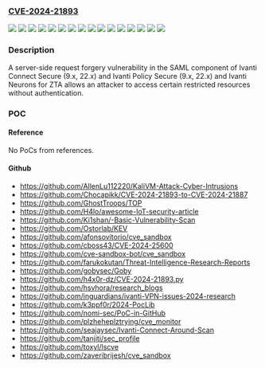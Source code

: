 ### [CVE-2024-21893](https://cve.mitre.org/cgi-bin/cvename.cgi?name=CVE-2024-21893)
![](https://img.shields.io/static/v1?label=Product&message=ICS&color=blue)
![](https://img.shields.io/static/v1?label=Product&message=IPS&color=blue)
![](https://img.shields.io/static/v1?label=Version&message=21.12%20&color=brightgreen)
![](https://img.shields.io/static/v1?label=Version&message=21.9%20&color=brightgreen)
![](https://img.shields.io/static/v1?label=Version&message=22.1%20&color=brightgreen)
![](https://img.shields.io/static/v1?label=Version&message=22.2%20&color=brightgreen)
![](https://img.shields.io/static/v1?label=Version&message=22.3%20&color=brightgreen)
![](https://img.shields.io/static/v1?label=Version&message=22.4%20&color=brightgreen)
![](https://img.shields.io/static/v1?label=Version&message=22.5%20&color=brightgreen)
![](https://img.shields.io/static/v1?label=Version&message=22.6%20&color=brightgreen)
![](https://img.shields.io/static/v1?label=Version&message=22.6R1%20&color=brightgreen)
![](https://img.shields.io/static/v1?label=Version&message=22.6R2%20&color=brightgreen)
![](https://img.shields.io/static/v1?label=Version&message=9.0%20&color=brightgreen)
![](https://img.shields.io/static/v1?label=Version&message=9.1%20&color=brightgreen)
![](https://img.shields.io/static/v1?label=Version&message=9.1R18%20&color=brightgreen)
![](https://img.shields.io/static/v1?label=Vulnerability&message=n%2Fa&color=blue)

### Description

A server-side request forgery vulnerability in the SAML component of Ivanti Connect Secure (9.x, 22.x) and Ivanti Policy Secure (9.x, 22.x) and Ivanti Neurons for ZTA allows an attacker to access certain restricted resources without authentication.

### POC

#### Reference
No PoCs from references.

#### Github
- https://github.com/AllenLu112220/KaliVM-Attack-Cyber-Intrusions
- https://github.com/Chocapikk/CVE-2024-21893-to-CVE-2024-21887
- https://github.com/GhostTroops/TOP
- https://github.com/H4lo/awesome-IoT-security-article
- https://github.com/Ki1shan/-Basic-Vulnerability-Scan
- https://github.com/Ostorlab/KEV
- https://github.com/afonsovitorio/cve_sandbox
- https://github.com/cboss43/CVE-2024-25600
- https://github.com/cve-sandbox-bot/cve_sandbox
- https://github.com/farukokutan/Threat-Intelligence-Research-Reports
- https://github.com/gobysec/Goby
- https://github.com/h4x0r-dz/CVE-2024-21893.py
- https://github.com/hsvhora/research_blogs
- https://github.com/inguardians/ivanti-VPN-issues-2024-research
- https://github.com/k3ppf0r/2024-PocLib
- https://github.com/nomi-sec/PoC-in-GitHub
- https://github.com/plzheheplztrying/cve_monitor
- https://github.com/seajaysec/Ivanti-Connect-Around-Scan
- https://github.com/tanjiti/sec_profile
- https://github.com/toxyl/lscve
- https://github.com/zaveribrijesh/cve_sandbox

